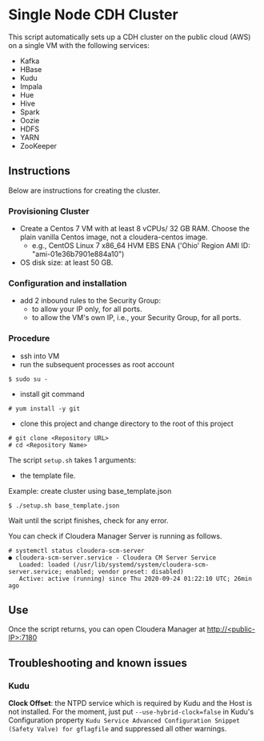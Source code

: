 # Single Node CDH Cluster 

This script automatically sets up a CDH cluster on the public cloud (AWS) on a single VM with the following services:

- Kafka
- HBase
- Kudu
- Impala
- Hue
- Hive
- Spark
- Oozie
- HDFS
- YARN
- ZooKeeper

## Instructions

Below are instructions for creating the cluster.

### Provisioning Cluster
- Create a Centos 7 VM with at least 8 vCPUs/ 32 GB RAM. Choose the plain vanilla Centos image, not a cloudera-centos image.
  - e.g., CentOS Linux 7 x86_64 HVM EBS ENA ('Ohio' Region AMI ID: "ami-01e36b7901e884a10")
- OS disk size: at least 50 GB.

### Configuration and installation
- add 2 inbound rules to the Security Group:
  - to allow your IP only, for all ports.
  - to allow the VM's own IP, i.e., your Security Group, for all ports.
  
### Procedure
- ssh into VM
- run the subsequent processes as root account
```
$ sudo su -
```
- install git command
```
# yum install -y git
```
- clone this project and change directory to the root of this project
```
# git clone <Repository URL>
# cd <Repository Name>
```

The script `setup.sh` takes 1 arguments:
- the template file.

Example: create cluster using base_template.json
```
$ ./setup.sh base_template.json
```

Wait until the script finishes, check for any error.

You can check if Cloudera Manager Server is running as follows.
```
# systemctl status cloudera-scm-server
● cloudera-scm-server.service - Cloudera CM Server Service
   Loaded: loaded (/usr/lib/systemd/system/cloudera-scm-server.service; enabled; vendor preset: disabled)
   Active: active (running) since Thu 2020-09-24 01:22:10 UTC; 26min ago
```
## Use

Once the script returns, you can open Cloudera Manager at [http://\<public-IP\>:7180](http://<public-IP>:7180)


## Troubleshooting and known issues

### Kudu
**Clock Offset**: the NTPD service which is required by Kudu and the Host is not installed. For the moment, just put
`--use-hybrid-clock=false`  in Kudu's Configuration property `Kudu Service Advanced Configuration Snippet (Safety Valve) for gflagfile` and suppressed all other warnings.


